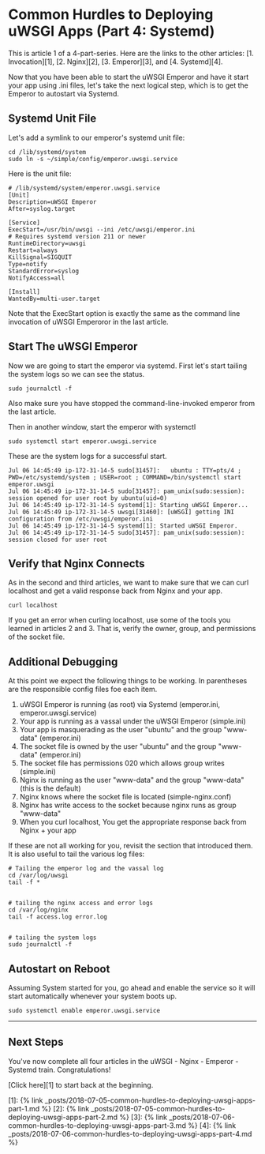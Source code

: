 Common Hurdles to Deploying uWSGI Apps (Part 4: Systemd)
========================================================

This is article 1 of a 4-part-series. Here are the links to the other articles: [1. Invocation][1], [2. Nginx][2], [3. Emperor][3], and [4. Systemd][4].

Now that you have been able to start the uWSGI Emperor and have it start
your app using .ini files, let's take the next logical
step, which is to get the Emperor to autostart via Systemd.


<a name='systemd-unit'></a>
Systemd Unit File
-----------------

Let's add a symlink to our emperor's systemd unit file:

    cd /lib/systemd/system
    sudo ln -s ~/simple/config/emperor.uwsgi.service


Here is the unit file:

    # /lib/systemd/system/emperor.uwsgi.service
    [Unit]
    Description=uWSGI Emperor
    After=syslog.target

    [Service]
    ExecStart=/usr/bin/uwsgi --ini /etc/uwsgi/emperor.ini
    # Requires systemd version 211 or newer
    RuntimeDirectory=uwsgi
    Restart=always
    KillSignal=SIGQUIT
    Type=notify
    StandardError=syslog
    NotifyAccess=all

    [Install]
    WantedBy=multi-user.target


Note that the ExecStart option is exactly the same as the command line
invocation of uWSGI Emperoror in the last article.


<a name='start-emperor'></a>
Start The uWSGI Emperor
-----------------------

Now we are going to start the emperor via systemd. First let's start
tailing the system logs so we can see the status.

    sudo journalctl -f

Also make sure you have stopped the command-line-invoked emperor from the last article.

Then in another window, start the emperor with systemctl

    sudo systemctl start emperor.uwsgi.service

These are the system logs for a successful start.

    Jul 06 14:45:49 ip-172-31-14-5 sudo[31457]:   ubuntu : TTY=pts/4 ; PWD=/etc/systemd/system ; USER=root ; COMMAND=/bin/systemctl start emperor.uwsgi
    Jul 06 14:45:49 ip-172-31-14-5 sudo[31457]: pam_unix(sudo:session): session opened for user root by ubuntu(uid=0)
    Jul 06 14:45:49 ip-172-31-14-5 systemd[1]: Starting uWSGI Emperor...
    Jul 06 14:45:49 ip-172-31-14-5 uwsgi[31460]: [uWSGI] getting INI configuration from /etc/uwsgi/emperor.ini
    Jul 06 14:45:49 ip-172-31-14-5 systemd[1]: Started uWSGI Emperor.
    Jul 06 14:45:49 ip-172-31-14-5 sudo[31457]: pam_unix(sudo:session): session closed for user root


<a name='verify-nginx'></a>
Verify that Nginx Connects
--------------------------

As in the second and third articles, we want to make sure that we can curl localhost
and get a valid response back from Nginx and your app.

    curl localhost

If you get an error when curling localhost, use some of the tools you learned in articles 2 and 3. That is, verify the owner, group, and permissions of the socket file.

<a name='debuggin'></a>
Additional Debugging
--------------------

At this point we expect the following things to be working. In parentheses are the responsible config files foe each item.

1. uWSGI Emperor is running (as root) via Systemd (emperor.ini, emperor.uwsgi.service)
2. Your app is running as a vassal under the uWSGI Emperor (simple.ini)
3. Your app is masquerading as the user "ubuntu" and the group "www-data" (emperor.ini)
4. The socket file is owned by the user "ubuntu" and the group "www-data" (emperor.ini)
4. The socket file has permissions 020 which allows group writes (simple.ini)
5. Nginx is running as the user "www-data" and the group "www-data" (this is the default)
6. Nginx knows where the socket file is located (simple-nginx.conf)
7. Nginx has write access to the socket because nginx runs as group "www-data"
8. When you curl localhost, You get the appropriate response back from Nginx + your app

If these are not all working for you, revisit the section that introduced them. It is also useful to tail the various log files:

    # Tailing the emperor log and the vassal log
    cd /var/log/uwsgi
    tail -f *


    # tailing the nginx access and error logs
    cd /var/log/nginx
    tail -f access.log error.log


    # tailing the system logs
    sudo journalctl -f




<a name='autostart'></a>
Autostart on Reboot
-------------------

Assuming System started for you, go ahead and enable the service so it
will start automatically whenever your system boots up.

    sudo systemctl enable emperor.uwsgi.service



---

Next Steps
----------

You've now complete all four articles in the uWSGI - Nginx - Emperor - Systemd train. Congratulations!

[Click here][1] to start back at the beginning.


[1]: {% link _posts/2018-07-05-common-hurdles-to-deploying-uwsgi-apps-part-1.md %}
[2]: {% link _posts/2018-07-05-common-hurdles-to-deploying-uwsgi-apps-part-2.md %}
[3]: {% link _posts/2018-07-06-common-hurdles-to-deploying-uwsgi-apps-part-3.md %}
[4]: {% link _posts/2018-07-06-common-hurdles-to-deploying-uwsgi-apps-part-4.md %}

